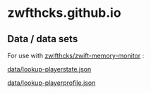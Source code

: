 # zwfthcks.github.io

## Data / data sets

For use with [zwifthcks/zwift-memory-monitor](https://github.com/zwfthcks/zwift-memory-monitor) :

[data/lookup-playerstate.json](data/lookup-playerstate.json)

[data/lookup-playerprofile.json](data/lookup-playerprofile.json)
